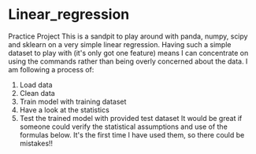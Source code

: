 # Linear_regression
Practice Project
This is a sandpit to play around with panda, numpy, scipy and sklearn on a very simple linear regression.
Having such a simple dataset to play with (it's only got one feature) means I can concentrate on using
 the commands rather than being overly concerned about the data. I am following a process of:
1. Load data
2. Clean data
3. Train model with training dataset
4. Have a look at the statistics
5. Test the trained model with provided test dataset
It would be great if someone could verify the statistical assumptions and use of the formulas below.
It's the first time I have used them, so there could be mistakes!!